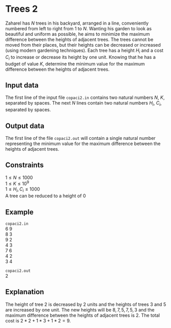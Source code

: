 # Trees 2

Zaharel has $N$ trees in his backyard, arranged in a line, conveniently numbered from left to right from $1$ to $N$. Wanting his garden to look as beautiful and uniform as possible, he aims to minimize the maximum difference between the heights of adjacent trees. The trees cannot be moved from their places, but their heights can be decreased or increased (using modern gardening techniques). Each tree has a height $H_i$ and a cost $C_i$ to increase or decrease its height by one unit. Knowing that he has a budget of value $K$, determine the minimum value for the maximum difference between the heights of adjacent trees.

## Input data

The first line of the input file `copaci2.in` contains two natural numbers $N$, $K$, separated by spaces. The next $N$ lines contain two natural numbers $H_i$, $C_i$, separated by spaces.

## Output data

The first line of the file `copaci2.out` will contain a single natural number representing the minimum value for the maximum difference between the heights of adjacent trees.

## Constraints

$1 \leq N \leq 1000$  
$1 \leq K \leq 10^9$  
$1 \leq H_i, C_i \leq 1000$  
A tree can be reduced to a height of $0$

## Example

`copaci2.in`  
6 9  
8 3  
9 2  
4 3  
7 6  
4 2  
3 4  

`copaci2.out`  
2  

## Explanation

The height of tree $2$ is decreased by $2$ units and the heights of trees $3$ and $5$ are increased by one unit. The new heights will be $8, 7, 5, 7, 5, 3$ and the maximum difference between the heights of adjacent trees is $2$. The total cost is $2*2 + 1*3 + 1*2 = 9$.